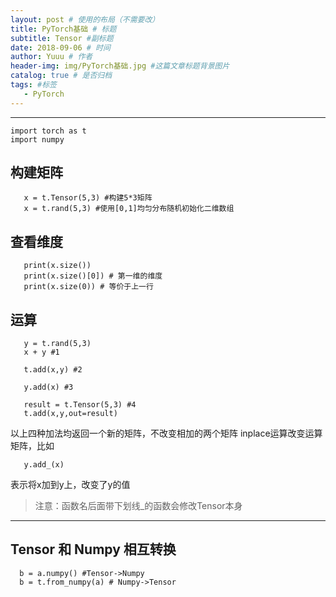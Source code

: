 ```yaml
--- 
layout: post # 使用的布局（不需要改） 
title: PyTorch基础 # 标题 
subtitle: Tensor #副标题 
date: 2018-09-06 # 时间 
author: Yuuu # 作者 
header-img: img/PyTorch基础.jpg #这篇文章标题背景图片 
catalog: true # 是否归档 
tags: #标签 
   - PyTorch 
---
```


***

```
import torch as t 
import numpy
```

## 构建矩阵
```
   x = t.Tensor(5,3) #构建5*3矩阵
   x = t.rand(5,3) #使用[0,1]均匀分布随机初始化二维数组
```
 
## 查看维度
```
   print(x.size()) 
   print(x.size()[0]) # 第一维的维度
   print(x.size(0)) # 等价于上一行
```
## 运算
```
   y = t.rand(5,3)
   x + y #1

   t.add(x,y) #2
  
   y.add(x) #3
  
   result = t.Tensor(5,3) #4
   t.add(x,y,out=result)
```
 以上四种加法均返回一个新的矩阵，不改变相加的两个矩阵
 inplace运算改变运算矩阵，比如
```
   y.add_(x) 
```
 表示将x加到y上，改变了y的值
 > 注意：函数名后面带下划线_的函数会修改Tensor本身
 ***
##   Tensor 和 Numpy 相互转换
 ```
   b = a.numpy() #Tensor->Numpy
   b = t.from_numpy(a) # Numpy->Tensor
 ```


